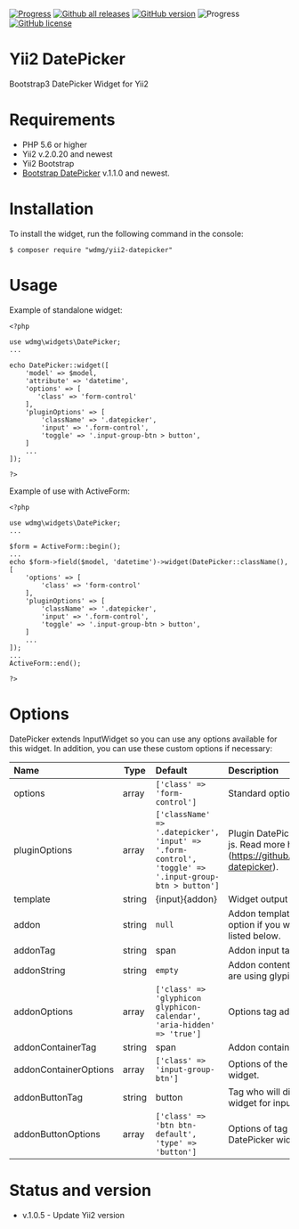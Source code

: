 [![Progress](https://img.shields.io/badge/required-Yii2_v2.0.13-blue.svg)](https://packagist.org/packages/yiisoft/yii2) [![Github all releases](https://img.shields.io/github/downloads/wdmg/yii2-datepicker/total.svg)](https://GitHub.com/wdmg/yii2-datepicker/releases/) [![GitHub version](https://badge.fury.io/gh/wdmg/yii2-datepicker.svg)](https://github.com/wdmg/yii2-datepicker) ![Progress](https://img.shields.io/badge/progress-in_development-red.svg) [![GitHub license](https://img.shields.io/github/license/wdmg/yii2-datepicker.svg)](https://github.com/wdmg/yii2-datepicker/blob/master/LICENSE)

# Yii2 DatePicker
Bootstrap3 DatePicker Widget for Yii2

# Requirements 
* PHP 5.6 or higher
* Yii2 v.2.0.20 and newest
* Yii2 Bootstrap
* [Bootstrap DatePicker](https://github.com/wdmg/bootstrap-datepicker) v.1.1.0 and newest.

# Installation
To install the widget, run the following command in the console:

`$ composer require "wdmg/yii2-datepicker"`

# Usage
Example of standalone widget:

    <?php
    
    use wdmg\widgets\DatePicker;
    ...
    
    echo DatePicker::widget([
        'model' => $model,
        'attribute' => 'datetime',
        'options' => [
           'class' => 'form-control'
        ],
        'pluginOptions' => [
            'className' => '.datepicker',
            'input' => '.form-control',
            'toggle' => '.input-group-btn > button',
        ]
        ...
    ]);
    
    ?>

Example of use with ActiveForm:

    <?php
    
    use wdmg\widgets\DatePicker;
    ...
    
    $form = ActiveForm::begin();
    ...
    echo $form->field($model, 'datetime')->widget(DatePicker::className(), [
        'options' => [
            'class' => 'form-control'
        ],
        'pluginOptions' => [
            'className' => '.datepicker',
            'input' => '.form-control',
            'toggle' => '.input-group-btn > button',
        ]
        ...
    ]);
    ...
    ActiveForm::end();
    
    ?>


# Options

DatePicker extends InputWidget so you can use any options available for this widget. In addition, you can use these custom options if necessary:

| Name                   | Type    | Default                   | Description            |
|:---------------------- | ------- |:------------------------- |:---------------------- |
| options                | array   | `['class' => 'form-control']` | Standard options for the input widget. |
| pluginOptions          | array   | `['className' => '.datepicker', 'input' => '.form-control', 'toggle' => '.input-group-btn > button']` | Plugin DatePicker options passed to js. Read more here (https://github.com/wdmg/bootstrap-datepicker). |
| template               | string  | {input}{addon}            | Widget output template.|
| addon                  | string  | `null`                    | Addon template addon. Use this option if you will not use the options listed below. |
| addonTag               | string  | span                      | Addon input tag.  |
| addonString            | string  | `empty`                   | Addon content. Usually absent if you are using glypicon or fontawesome. |
| addonOptions           | array   | `['class' => 'glyphicon glyphicon-calendar', 'aria-hidden' => 'true']` | Options tag addon input widget. |
| addonContainerTag      | string  | span                      | Addon container tag.  |
| addonContainerOptions  | array   | `['class' => 'input-group-btn']` | Options of the container addon input widget. |
| addonButtonTag         | string  | button                    | Tag who will display a DatePicker widget for input. |
| addonButtonOptions     | array   | `['class' => 'btn btn-default', 'type' => 'button']` | Options of tag who will display a DatePicker widget for input. |

# Status and version
* v.1.0.5 - Update Yii2 version